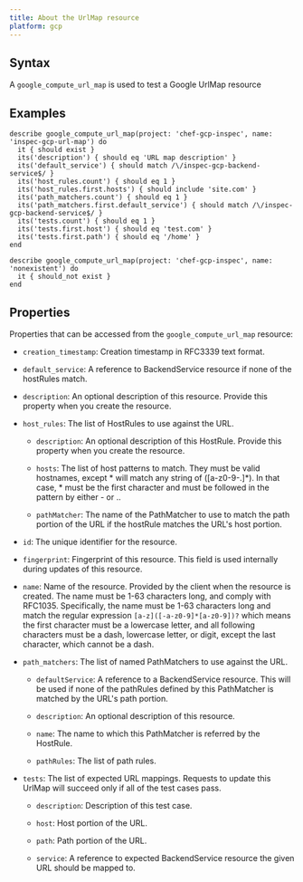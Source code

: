 ```yaml
---
title: About the UrlMap resource
platform: gcp
---
```



## Syntax
A `google_compute_url_map` is used to test a Google UrlMap resource

## Examples
```
describe google_compute_url_map(project: 'chef-gcp-inspec', name: 'inspec-gcp-url-map') do
  it { should exist }
  its('description') { should eq 'URL map description' }
  its('default_service') { should match /\/inspec-gcp-backend-service$/ }
  its('host_rules.count') { should eq 1 }
  its('host_rules.first.hosts') { should include 'site.com' }
  its('path_matchers.count') { should eq 1 }
  its('path_matchers.first.default_service') { should match /\/inspec-gcp-backend-service$/ }
  its('tests.count') { should eq 1 }
  its('tests.first.host') { should eq 'test.com' }
  its('tests.first.path') { should eq '/home' }
end

describe google_compute_url_map(project: 'chef-gcp-inspec', name: 'nonexistent') do
  it { should_not exist }
end
```

## Properties
Properties that can be accessed from the `google_compute_url_map` resource:

  * `creation_timestamp`: Creation timestamp in RFC3339 text format.

  * `default_service`: A reference to BackendService resource if none of the hostRules match.

  * `description`: An optional description of this resource. Provide this property when you create the resource.

  * `host_rules`: The list of HostRules to use against the URL.

    * `description`: An optional description of this HostRule. Provide this property when you create the resource.

    * `hosts`: The list of host patterns to match. They must be valid hostnames, except * will match any string of ([a-z0-9-.]*). In that case, * must be the first character and must be followed in the pattern by either - or ..

    * `pathMatcher`: The name of the PathMatcher to use to match the path portion of the URL if the hostRule matches the URL's host portion.

  * `id`: The unique identifier for the resource.

  * `fingerprint`: Fingerprint of this resource. This field is used internally during updates of this resource.

  * `name`: Name of the resource. Provided by the client when the resource is created. The name must be 1-63 characters long, and comply with RFC1035. Specifically, the name must be 1-63 characters long and match the regular expression `[a-z]([-a-z0-9]*[a-z0-9])?` which means the first character must be a lowercase letter, and all following characters must be a dash, lowercase letter, or digit, except the last character, which cannot be a dash.

  * `path_matchers`: The list of named PathMatchers to use against the URL.

    * `defaultService`: A reference to a BackendService resource. This will be used if none of the pathRules defined by this PathMatcher is matched by the URL's path portion.

    * `description`: An optional description of this resource.

    * `name`: The name to which this PathMatcher is referred by the HostRule.

    * `pathRules`: The list of path rules.

  * `tests`: The list of expected URL mappings. Requests to update this UrlMap will succeed only if all of the test cases pass.

    * `description`: Description of this test case.

    * `host`: Host portion of the URL.

    * `path`: Path portion of the URL.

    * `service`: A reference to expected BackendService resource the given URL should be mapped to.
